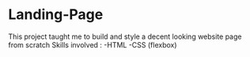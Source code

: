 # Landing-Page
This project taught me to build and style a decent looking website page from scratch
Skills involved :
-HTML
-CSS (flexbox)